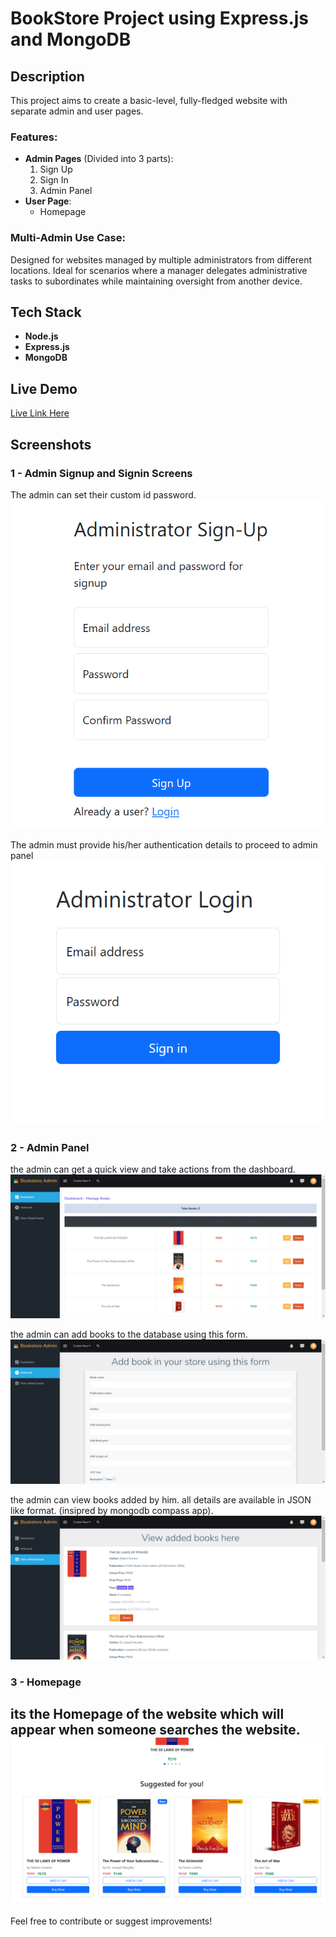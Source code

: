 # BookStore Project using Express.js and MongoDB

## Description
This project aims to create a basic-level, fully-fledged website with separate admin and user pages.

### Features:
- **Admin Pages** (Divided into 3 parts):
  1. Sign Up
  2. Sign In
  3. Admin Panel
- **User Page**:
  - Homepage

### Multi-Admin Use Case:
Designed for websites managed by multiple administrators from different locations. Ideal for scenarios where a manager delegates administrative tasks to subordinates while maintaining oversight from another device.

## Tech Stack
- **Node.js**
- **Express.js**
- **MongoDB**

## Live Demo
[Live Link Here](https://book-store-project-express-js.onrender.com)

## Screenshots
### 1 - Admin Signup and Signin Screens

The admin can set their custom id password. 
![Admin Signup](./screenshots/Administrator-Sign-Up-02-20-2025_11_51_AM.png)

The admin must provide his/her authentication details to proceed to admin panel
![Admin Signin](./screenshots/Administrator-Login-02-20-2025_11_51_AM.png)

### 2 - Admin Panel 

the admin can get a quick view and take actions from the dashboard.
![1 - Dashboard](./screenshots/Matrix-Admin-Lite-02-20-2025_11_46_AM.png)

the admin can add books to the database using this form.
![2 - Add Book](./screenshots/Matrix-Admin-Lite-02-20-2025_11_47_AM.png)

the admin can view books added by him. all details are available in JSON like format. (insipred by mongodb compass app).
![3 - View Books](./screenshots/Matrix-Admin-Lite-02-20-2025_11_50_AM.png)

### 3 - Homepage 

its the Homepage of the website which will appear when someone searches the website. 
![3 - View Books](./screenshots/Book-house-Online-Bookstore-02-20-2025_11_45_AM.png)
---
Feel free to contribute or suggest improvements!

